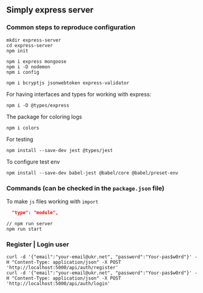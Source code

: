 ## Simply express server

### Common steps to reproduce configuration

```
mkdir express-server
cd express-server
npm init
```

```
npm i express mongoose
npm i -D nodemon
npm i config

npm i bcryptjs jsonwebtoken express-validator
```

For having interfaces and types for working with express:

```
npm i -D @types/express
```

The package for coloring logs

```
npm i colors
```

For testing

```
npm install --save-dev jest @types/jest
```

To configure test env

```
npm install --save-dev babel-jest @babel/core @babel/preset-env
```

### Commands (can be checked in the `package.json` file)

To make `js` files working with `import`

```package.json
  "type": "module",
```

```
// npm run server
npm run start
```

### Register | Login user

```
curl -d '{"email":"your-email@ukr.net", "password":"Your-pas$w0rd"}' -H "Content-Type: application/json" -X POST 'http://localhost:5000/api/auth/register'
curl -d '{"email":"your-email@ukr.net", "password":"Your-pas$w0rd"}' -H "Content-Type: application/json" -X POST 'http://localhost:5000/api/auth/login'
```
